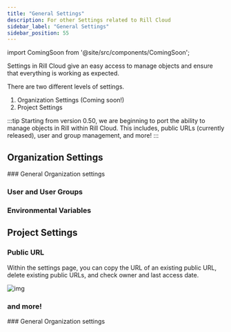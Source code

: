 ```yaml
---
title: "General Settings"
description: For other Settings related to Rill Cloud
sidebar_label: "General Settings"
sidebar_position: 55
---
```

import ComingSoon from '@site/src/components/ComingSoon';


Settings in Rill Cloud give an easy access to manage objects and ensure that everything is working as expected.

There are two different levels of settings. 
1. Organization Settings (Coming soon!)
2. Project Settings


:::tip 
Starting from version 0.50, we are beginning to port the ability to manage objects in Rill within Rill Cloud. This includes, public URLs (currently released), user and group management, and more!
:::
## Organization Settings

<ComingSoon />

<div class='contents_to_overlay'>
### General Organization settings


### User and User Groups


### Environmental Variables



</div>

## Project Settings

### Public URL

Within the settings page, you can copy the URL of an existing public URL, delete existing public URLs, and check owner and last access date.

![img](/img/manage/settings/rill-cloud-settings.png)


### and more!


<div class='contents_to_overlay'>
### General Organization settings

</div>
